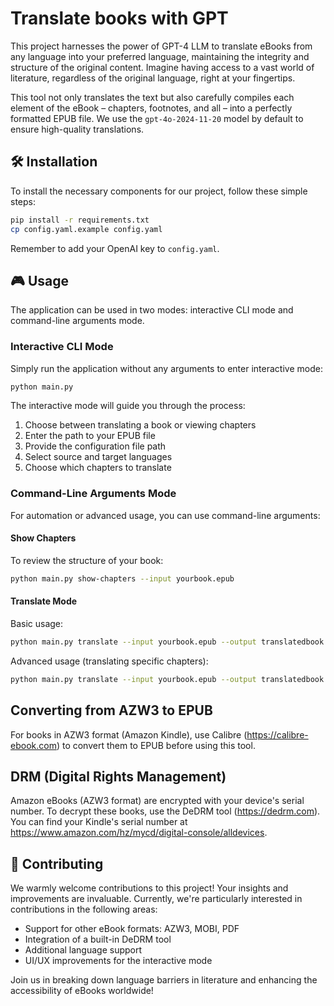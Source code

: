 # Translate books with GPT

This project harnesses the power of GPT-4 LLM to translate eBooks from any language into your preferred language, maintaining the integrity and structure of the original content. Imagine having access to a vast world of literature, regardless of the original language, right at your fingertips.

This tool not only translates the text but also carefully compiles each element of the eBook – chapters, footnotes, and all – into a perfectly formatted EPUB file. We use the `gpt-4o-2024-11-20` model by default to ensure high-quality translations.


## 🛠️ Installation

To install the necessary components for our project, follow these simple steps:

```bash
pip install -r requirements.txt
cp config.yaml.example config.yaml
```

Remember to add your OpenAI key to `config.yaml`.


## 🎮 Usage

The application can be used in two modes: interactive CLI mode and command-line arguments mode.

### Interactive CLI Mode

Simply run the application without any arguments to enter interactive mode:

```bash
python main.py
```

The interactive mode will guide you through the process:
1. Choose between translating a book or viewing chapters
2. Enter the path to your EPUB file
3. Provide the configuration file path
4. Select source and target languages
5. Choose which chapters to translate

### Command-Line Arguments Mode

For automation or advanced usage, you can use command-line arguments:

#### Show Chapters

To review the structure of your book:

```bash
python main.py show-chapters --input yourbook.epub
```

#### Translate Mode

Basic usage:

```bash
python main.py translate --input yourbook.epub --output translatedbook.epub --config config.yaml --from-lang EN --to-lang PL
```

Advanced usage (translating specific chapters):

```bash
python main.py translate --input yourbook.epub --output translatedbook.epub --config config.yaml --from-chapter 13 --to-chapter 37 --from-lang EN --to-lang PL
```


## Converting from AZW3 to EPUB

For books in AZW3 format (Amazon Kindle), use Calibre (https://calibre-ebook.com) to convert them to EPUB before using this tool.


## DRM (Digital Rights Management)

Amazon eBooks (AZW3 format) are encrypted with your device's serial number. To decrypt these books, use the DeDRM tool (https://dedrm.com). You can find your Kindle's serial number at https://www.amazon.com/hz/mycd/digital-console/alldevices.


## 🤝 Contributing

We warmly welcome contributions to this project! Your insights and improvements are invaluable. Currently, we're particularly interested in contributions in the following areas:

- Support for other eBook formats: AZW3, MOBI, PDF
- Integration of a built-in DeDRM tool
- Additional language support
- UI/UX improvements for the interactive mode

Join us in breaking down language barriers in literature and enhancing the accessibility of eBooks worldwide!
